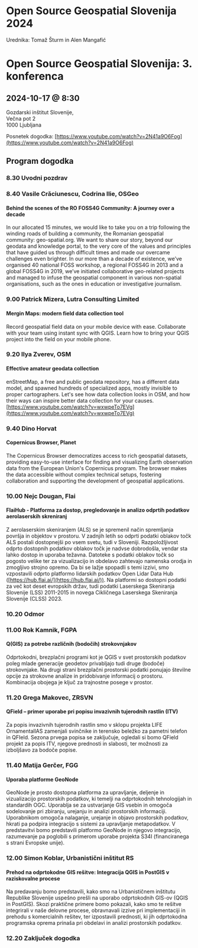 # Open Source Geospatial Slovenija 2024
Urednika: Tomaž Šturm in Alen Mangafić

# Open Source Geospatial Slovenija: 3. konferenca
## 2024-10-17 @ 8:30
Gozdarski inštitut Slovenije,  
Večna pot 2  
1000 Ljubljana  

Posnetek dogodka:
[https://www.youtube.com/watch?v=2N41a9O6Fog](https://www.youtube.com/watch?v=2N41a9O6Fog)

## Program dogodka

### 8.30  Uvodni pozdrav

### 8.40  Vasile Crăciunescu, Codrina Ilie, OSGeo
#### Behind the scenes of the RO FOSS4G Community: A journey over a decade
In our allocated 15 minutes, we would like to take you on a trip following the winding roads of building a community, the Romanian geospatial community: geo-spatial.org. We want to share our story, beyond our geodata and knowledge portal, to the very core of the values and principles that have guided us through difficult times and made our overcame challenges even brighter. In our more than a decade of existence, we’ve organised 40 national FOSS workshop, a regional FOSS4G in 2013 and a global FOSS4G in 2019, we’ve initiated collaborative geo-related projects and managed to infuse the geospatial component in various non-spatial organisations, such as the ones in education or investigative journalism.

### 9.00  Patrick Mizera, Lutra Consulting Limited
#### Mergin Maps: modern field data collection tool
Record geospatial field data on your mobile device with ease. Collaborate with your team using instant sync with QGIS. Learn how to bring your QGIS project into the field on your mobile phone.

### 9.20  Ilya Zverev, OSM
#### Effective amateur geodata collection
enStreetMap, a free and public geodata repository, has a different data model, and spawned hundreds of specialized apps, mostly invisible to proper cartographers. Let's see how data collection looks in OSM, and how their ways can inspire better data collection for your causes.
[https://www.youtube.com/watch?v=wxwpeTo7EVg](https://www.youtube.com/watch?v=wxwpeTo7EVg)

### 9.40 Dino Horvat
#### Copernicus Browser, Planet
The Copernicus Browser democratizes access to rich geospatial datasets, providing easy-to-use interface for finding and visualizing Earth observation data from the European Union's Copernicus program. The browser makes the data accessible without complex technical setups, fostering collaboration and supporting the development of geospatial applications.

### 10.00 Nejc Dougan, Flai
#### FlaiHub - Platforma za dostop, pregledovanje in analizo odprtih podatkov aerolaserskih skreniranj
Z aerolaserskim skeniranjem (ALS) se je spremenil način spremljanja površja in objektov v prostoru. V zadnjih letih so odprti podatki oblakov točk ALS postali dostopnejši po vsem svetu, tudi v Sloveniji. Razpoložljivost odprto dostopnih podatkov oblakov točk je nadvse dobrodošla, vendar sta lahko dostop in uporaba težavna. Datoteke s podatki oblakov točk so pogosto velike ter za vizualizacijo in obdelavo zahtevajo namenska orodja in zmogljivo strojno opremo. Da bi se lažje spopadli s temi izzivi, smo vzpostavili odprto platformo lidarskih podatkov Open Lidar Data Hub ([https://hub.flai.ai/](https://hub.flai.ai/)). Na platformi so dostopni podatki za več kot deset evropskih držav, tudi podatki Laserskega Skeniranja Slovenije (LSS) 2011-2015 in novega Cikličnega Laserskega Skeniranja Slovenije (CLSS) 2023.

### 10.20 Odmor

### 11.00 Rok Kamnik, FGPA
#### Q(GIS) za potrebe različnih (bodočih) strokovnjakov
Odprtokodni, brezplačni programi kot je QGIS v svet prostorskih podatkov poleg mlade generacije geodetov privabljajo tudi druge (bodoče) strokovnjake. Na drugi strani brezplačni prostorski podatki ponujajo številne opcije za strokovne analize in pridobivanje informacij o prostoru. Kombinacija obojega je ključ za trajnostne posege v prostor.

### 11.20 Grega Makovec, ZRSVN
#### QField – primer uporabe pri popisu invazivnih tujerodnih rastlin (ITV)
Za popis invazivnih tujerodnih rastlin smo v sklopu projekta LIFE OrnamentallAS zamenjali svinčnike in terensko beležko za pametni telefon in QFIeld. Sezona prvega popisa se zaključuje, ogledali si bomo QField projekt za popis ITV, njegove prednosti in slabosti, ter možnosti za izboljšavo za bodoče popise.

### 11.40 Matija Gerčer, FGG
#### Uporaba platforme GeoNode
GeoNode je prosto dostopna platforma za upravljanje, deljenje in vizualizacijo prostorskih podatkov, ki temelji na odprtokodnih tehnologijah in standardih OGC. Uporablja se za ustvarjanje GIS vsebin in omogoča sodelovanje pri zbiranju, urejanju in analizi prostorskih informaciji. Uporabnikom omogoča nalaganje, urejanje in objavo prostorskih podatkov, hkrati pa podpira integracijo s sistemi za upravljanje metapodatkov. V predstavitvi bomo predstavili platformo GeoNode in njegovo integracijo, razumevanje pa poglobili s primerom uporabe projekta S34I (financiranega s strani Evropske unije).

### 12.00 Simon Koblar, Urbanistični inštitut RS
#### Prehod na odprtokodne GIS rešitve: Integracija QGIS in PostGIS v raziskovalne procese
Na predavanju bomo predstavili, kako smo na Urbanističnem inštitutu Republike Slovenije uspešno prešli na uporabo odprtokodnih GIS-ov (QGIS in PostGIS). Skozi praktične primere bomo pokazali, kako smo te rešitve integrirali v naše delovne procese, obravnavali izzive pri implementaciji in prehodu s komercialnih rešitev, ter izpostavili prednosti, ki jih odprtokodna programska oprema prinaša pri obdelavi in analizi prostorskih podatkov.

### 12.20 Zaključek dogodka
